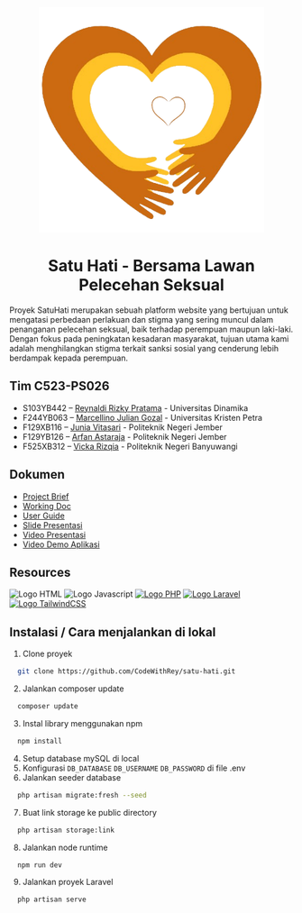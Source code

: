 <p align="center"><a href="https://www.satuhati.site" target="_blank"><img src="https://raw.githubusercontent.com/CodeWithRey/satu-hati/master/public/assets/images/logo-no-text.png" width="400" alt="Satu Hati Logo"></a></p>

<h1 align="center"><b>Satu Hati - Bersama Lawan Pelecehan Seksual</b></h1>

Proyek SatuHati merupakan sebuah platform website yang bertujuan untuk mengatasi perbedaan perlakuan dan stigma yang sering muncul dalam penanganan pelecehan seksual, baik terhadap perempuan maupun laki-laki. Dengan fokus pada peningkatan kesadaran masyarakat, tujuan utama kami adalah menghilangkan stigma terkait sanksi sosial yang cenderung lebih berdampak kepada perempuan.

## Tim C523-PS026

- S103YB442 – [Reynaldi Rizky Pratama](https://github.com/CodeWithRey) - Universitas Dinamika
- F244YB063 – [Marcellino Julian Gozal](https://github.com/marcellinojg) - Universitas Kristen Petra
- F129XB116 – [Junia Vitasari](https://github.com/Junia0806) - Politeknik Negeri Jember
- F129YB126 – [Arfan Astaraja](https://github.com/arfan0509) - Politeknik Negeri Jember
- F525XB312 – [Vicka Rizqia](https://github.com/fikaakif31) - Politeknik Negeri Banyuwangi

## Dokumen
- [Project Brief](https://drive.google.com/file/d/10cG5AGD0HxkLZ_tnxqQfyGSXos70uuWW/view?usp=sharing)
- [Working Doc](https://docs.google.com/document/d/1yoLhm5aWCRcNhTVl3EtTIR7lssv51m0g81M9T2mQo_A)
- [User Guide](https://drive.google.com/file/d/18hm3B0_AvFsl3RpuRLiHuImNf5BiyKUq/view)
- [Slide Presentasi](https://www.canva.com/design/DAF2xqg-uyM/raYMYC651Q5XHpfHW3S1rg/edit)
- [Video Presentasi](https://www.youtube.com/watch?v=EAymPVOEpuM)
- [Video Demo Aplikasi](https://www.youtube.com/watch?v=oVFswb0BQKM)

## Resources
<span><img src="https://upload.wikimedia.org/wikipedia/commons/thumb/6/61/HTML5_logo_and_wordmark.svg/768px-HTML5_logo_and_wordmark.svg.png" width="150" alt="Logo HTML"></span>
<span><img src="https://upload.wikimedia.org/wikipedia/commons/thumb/9/99/Unofficial_JavaScript_logo_2.svg/1200px-Unofficial_JavaScript_logo_2.svg.png" width="150" alt="Logo Javascript"></span>
<a href="https://www.php.net/" target="_blank"><img src="https://upload.wikimedia.org/wikipedia/commons/thumb/2/27/PHP-logo.svg/2560px-PHP-logo.svg.png" width="150" alt="Logo PHP"></a>
<a href="https://laravel.com/" target="_blank"><img src="https://upload.wikimedia.org/wikipedia/commons/thumb/9/9a/Laravel.svg/1969px-Laravel.svg.png" width="150" alt="Logo Laravel"></a>
<a href="https://tailwindcss.com/" target="_blank"><img src="https://upload.wikimedia.org/wikipedia/commons/thumb/d/d5/Tailwind_CSS_Logo.svg/512px-Tailwind_CSS_Logo.svg.png?20230715030042" width="200" alt="Logo TailwindCSS"></a>

## Instalasi / Cara menjalankan di lokal
1. Clone proyek
```bash
  git clone https://github.com/CodeWithRey/satu-hati.git
```
2. Jalankan composer update
```bash
  composer update
```
3. Instal library menggunakan npm
```bash
  npm install
```
4. Setup database mySQL di local
5. Konfigurasi `DB_DATABASE` `DB_USERNAME` `DB_PASSWORD` di file .env
6. Jalankan seeder database
```bash
  php artisan migrate:fresh --seed
```

7. Buat link storage ke public directory
```bash
  php artisan storage:link
```
8. Jalankan node runtime
```bash
  npm run dev
```
9. Jalankan proyek Laravel
```bash
  php artisan serve
```
